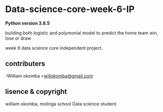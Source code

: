 # Data-science-core-week-6-IP

**Python version 3.8.5**

building both logistic and polymonial model to predict the home team win, lose or draw

week 6 data science core independent project.

## contributers

-William okomba <willokomba@gmail.com

## lisence & copyright

william okomba, molinga school Data science student.

